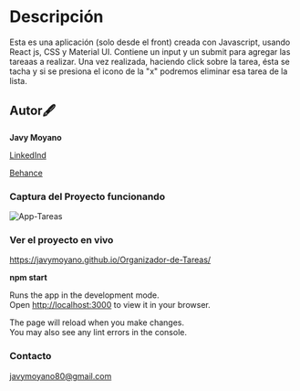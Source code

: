 # Descripción

Esta es una aplicación (solo desde el front) creada con Javascript, usando React js, CSS y Material UI.
Contiene un input y un submit para agregar las tareaas a realizar. Una vez realizada, haciendo click sobre la tarea, ésta se tacha y si se presiona el icono de la "x" podremos eliminar esa tarea de la lista.

## Autor🖋

**Javy Moyano**


[LinkedInd](www.linkedin.com/in/javier-moyano-1ba2691b3)

[Behance](www.behance.net/javymoyano6911)


### Captura del Proyecto funcionando

![App-Tareas](https://user-images.githubusercontent.com/92520469/175972180-c1bc7b6c-f7bd-4812-af7b-4efb850abdda.png)


### Ver el proyecto en vivo
https://javymoyano.github.io/Organizador-de-Tareas/

**npm start**

Runs the app in the development mode.\
Open [http://localhost:3000](http://localhost:3000) to view it in your browser.

The page will reload when you make changes.\
You may also see any lint errors in the console.

### Contacto

javymoyano80@gmail.com

